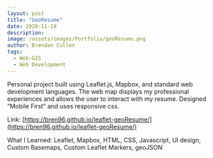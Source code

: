 ```yaml
---
layout: post
title: "GeoResume"
date: 2020-11-19
description:
image: /assets/images/Portfolio/geoResume.png
author: Brendan Cullen
tags:
  - Web-GIS
  - Web Development
---
```

Personal project built using Leaflet.js, Mapbox, and standard web development languages. The web map displays my professional experiences and allows the user to interact with my resume. Designed “Mobile First” and uses responsive css.

Link: [https://bren96.github.io/leaflet-geoResume/](https://bren96.github.io/leaflet-geoResume/)

What I Learned: Leaflet, Mapbox, HTML, CSS, Javascript, UI design, Custom Basemaps, Custom Leaflet Markers, geoJSON